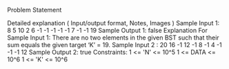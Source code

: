 Problem Statement




Detailed explanation ( Input/output format, Notes, Images )
Sample Input 1:
8 5 10 2 6 -1 -1 -1 -1 -1 7 -1 -1
19
Sample Output 1:
false
Explanation For Sample Input 1:
There are no two elements in the given BST such that their sum equals the given target ‘K’ = 19.
Sample Input 2 :
20 16 -1 12 -1 8 -1 4 -1 -1 -1 
12
Sample Output 2:
true
Constraints:
1 <= 'N' <= 10^5
1 <= DATA <= 10^6
1 <= 'K' <= 10^6